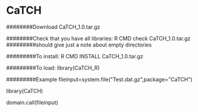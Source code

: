 # CaTCH

########Download CaTCH_1.0.tar.gz 

########Check that you have all libraries:
R CMD check CaTCH_1.0.tar.gz
#########should give just a note about empty directories

#########To install:
R CMD INSTALL CaTCH_1.0.tar.gz 

#########To load:
library(CaTCH_R)

#########Example
fileinput=system.file("Test.dat.gz",package="CaTCH")

library(CaTCH)

domain.call(fileinput)


